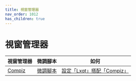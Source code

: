 ```yaml
---
title: 視窗管理器
nav_order: 1012
has_children: true
---
```



# 視窗管理器

| 視窗管理器 | 微調腳本 | 如何 |
| --- | --- | --- |
| [Compiz](https://samwhelp.github.io/note-about-lubuntu/read/master/window-manager/compiz.html) | [微調腳本](https://github.com/samwhelp/lubuntu-adjustment/tree/main/prototype/main/alternative-config/lxqt-with-compiz/Main) | [設定「Lxqt」搭配「Compiz」](https://samwhelp.github.io/note-about-lubuntu/read/howto/lxqt-with-wm/lxqt-with-compiz.html) |
